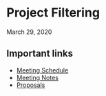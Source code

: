 # Project Filtering
March 29, 2020

## Important links
- [Meeting Schedule](christinej1801)
- [Meeting Notes](https://drive.google.com/drive/folders/1WMQlzWycUUh-6V6mWMOqkSc5k8AC4qb-?usp=sharing)
- [Proposals](https://drive.google.com/open?id=1JRmKxE7VgpzFiSWtK8Hq3H9VVDuhnYHfayv3On0-WZc)
